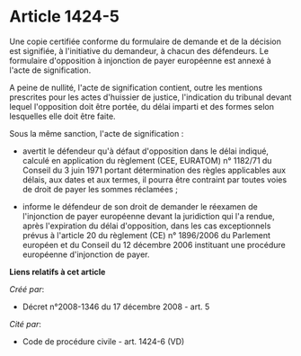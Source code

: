 # Article 1424-5

Une copie certifiée conforme du formulaire de demande et de la décision est signifiée, à l'initiative du demandeur, à chacun
des défendeurs. Le formulaire d'opposition à injonction de payer européenne est annexé à l'acte de signification. 

A peine de nullité, l'acte de signification contient, outre les mentions prescrites pour les actes d'huissier de justice,
l'indication du tribunal devant lequel l'opposition doit être portée, du délai imparti et des formes selon lesquelles elle
doit être faite. 

Sous la même sanction, l'acte de signification : 

- avertit le défendeur qu'à défaut d'opposition dans le délai indiqué, calculé en application du règlement (CEE, EURATOM) n°
1182/71 du Conseil du 3 juin 1971 portant détermination des règles applicables aux délais, aux dates et aux termes, il pourra
être contraint par toutes voies de droit de payer les sommes réclamées ; 

- informe le défendeur de son droit de demander le réexamen de l'injonction de payer européenne devant la juridiction qui l'a
rendue, après l'expiration du délai d'opposition, dans les cas exceptionnels prévus à l'article 20 du règlement (CE) n°
1896/2006 du Parlement européen et du Conseil du 12 décembre 2006 instituant une procédure européenne d'injonction de payer.

**Liens relatifs à cet article**

_Créé par_:

  - Décret n°2008-1346 du 17 décembre 2008 - art. 5

_Cité par_:

  - Code de procédure civile - art. 1424-6 (VD)
